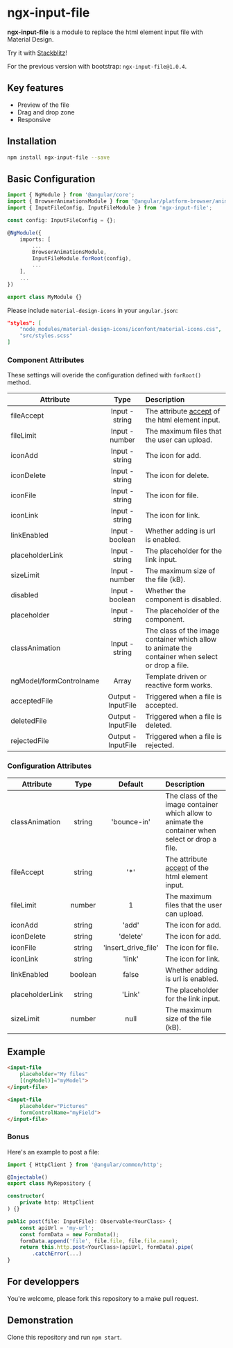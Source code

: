 # ngx-input-file

**ngx-input-file** is a module to replace the html element input file with Material Design.

Try it with [Stackblitz](https://stackblitz.com/edit/ngx-input-file)!

For the previous version with bootstrap: `ngx-input-file@1.0.4`.

## Key features
- Preview of the file
- Drag and drop zone
- Responsive

## Installation 
```bash
npm install ngx-input-file --save
```

## Basic Configuration
```typescript
import { NgModule } from '@angular/core';
import { BrowserAnimationsModule } from '@angular/platform-browser/animations';
import { InputFileConfig, InputFileModule } from 'ngx-input-file';

const config: InputFileConfig = {};

@NgModule({
    imports: [
        ...
        BrowserAnimationsModule,
        InputFileModule.forRoot(config),
        ...
    ],
    ...
})

export class MyModule {}
```

Please include `material-design-icons` in your `angular.json`:
```json
"styles": [
    "node_modules/material-design-icons/iconfont/material-icons.css",
    "src/styles.scss"
]
```

### Component Attributes
These settings will overide the configuration defined with `forRoot()` method.  

| Attribute               | Type                    | Description                              |
| ----------------------- |:-----------------------:| :---------------------------------------- |
| fileAccept              | Input - string                  | The attribute [accept](https://www.w3schools.com/tags/att_input_accept.asp) of the html element input. |
| fileLimit               | Input - number                  | The maximum files that the user can upload. |
| iconAdd                   | Input - string                | The icon for add. |
| iconDelete               | Input - string           | The icon for delete. |
| iconFile               | Input - string               | The icon for file. |
| iconLink               | Input - string       | The icon for link. |
| linkEnabled               | Input - boolean      | Whether adding is url is enabled. |
| placeholderLink               | Input - string      | The placeholder for the link input. |
| sizeLimit               | Input - number                  | The maximum size of the file (kB). |
| disabled                | Input - boolean                 | Whether the component is disabled. |
| placeholder             | Input - string                  | The placeholder of the component. |
| classAnimation          | Input - string                  | The class of the image container which allow to animate the container when select or drop a file. |
| ngModel/formControlname | Array<InputFile>        | Template driven or reactive form works. 
| acceptedFile            | Output - InputFile | Triggered when a file is accepted. |
| deletedFile             | Output - InputFile | Triggered when a file is deleted. |
| rejectedFile            | Output - InputFile | Triggered when a file is rejected. |

### Configuration Attributes
| Attribute               | Type        | Default         | Description                              |
| ----------------------- |:----------: |:-------------:| :---------------------------------------- |
| classAnimation          | string      | 'bounce-in' | The class of the image container which allow to animate the container when select or drop a file. |
| fileAccept              | string      | '*'        | The attribute [accept](https://www.w3schools.com/tags/att_input_accept.asp) of the html element input. |
| fileLimit                 | number      | 1          | The maximum files that the user can upload. |
| iconAdd                   | string        | 'add'          | The icon for add. |
| iconDelete               | string     | 'delete'             | The icon for add. |
| iconFile               | string       | 'insert_drive_file'           | The icon for file. |
| iconLink               | string       | 'link'         | The icon for link. |
| linkEnabled               | boolean    | false              | Whether adding is url is enabled. |
| placeholderLink               | string    | 'Link'              | The placeholder for the link input. |
| sizeLimit               | number      | null     | The maximum size of the file (kB). |

## Example

```html
<input-file
    placeholder="My files"
    [(ngModel)]="myModel">
</input-file>

<input-file
    placeholder="Pictures"
    formControlName="myField">
</input-file> 
```

### Bonus
Here's an example to post a file:
```ts
import { HttpClient } from '@angular/common/http';

@Injectable()
export class MyRepository {

constructor(
    private http: HttpClient
) {}

public post(file: InputFile): Observable<YourClass> {
    const apiUrl = 'my-url';
    const formData = new FormData();
    formData.append('file', file.file, file.file.name);
    return this.http.post<YourClass>(apiUrl, formData).pipe(
        .catchError(...)
}
```

## For developpers
You're welcome, please fork this repository to a make pull request.

## Demonstration
Clone this repository and run `npm start`.
